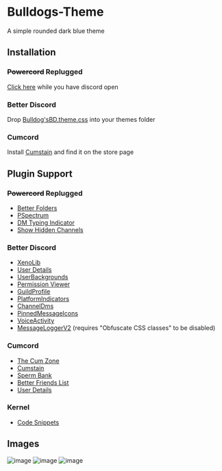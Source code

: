 # Bulldogs-Theme
A simple rounded dark blue theme

## Installation
### ~~Powercord~~ Replugged
[Click here](https://replugged.dev/install?url=Bulldog3321/Bulldogs-Theme) while you have discord open

### Better Discord
Drop [Bulldog'sBD.theme.css](https://bulldog3321.github.io/Bulldogs-Theme/Bulldog'sBD.theme.css) into your themes folder

### Cumcord
Install [Cumstain](https://cumcordplugins.github.io/Condom/yellowsink.github.io/cc-plugins/cumstain/) and find it on the store page

## Plugin Support
### ~~Powercord~~ Replugged
* [Better Folders](https://github.com/Juby210/better-folders)
* [PSpectrum](https://github.com/parzival-space/powercord-pspectrum)
* [DM Typing Indicator](https://github.com/zt64/dm-typing-indicator)
* [Show Hidden Channels](https://github.com/discord-modifications/show-hidden-channels)

### Better Discord
* [XenoLib](https://github.com/1Lighty/BetterDiscordPlugins/blob/master/Plugins/1XenoLib.plugin.js)
* [User Details](https://betterdiscord.app/plugin/UserDetails)
* [UserBackgrounds](https://github.com/Strencher/BetterDiscordStuff/tree/master/UserBackgrounds)
* [Permission Viewer](https://betterdiscord.app/plugin/PermissionsViewer)
* [GuildProfile](https://betterdiscord.app/plugin/GuildProfile)
* [PlatformIndicators](https://betterdiscord.app/plugin/PlatformIndicators)
* [ChannelDms](https://betterdiscord.app/plugin/ChannelDms)
* [PinnedMessageIcons](https://github.com/Neodymium7/BetterDiscordStuff/tree/main/PinnedMessageIcons)
* [VoiceActivity](https://betterdiscord.app/plugin/VoiceActivity)
* [MessageLoggerV2](https://1lighty.github.io/BetterDiscordStuff/?plugin=MessageLoggerV2) (requires "Obfuscate CSS classes" to be disabled)

### Cumcord
* [The Cum Zone](https://cumcordplugins.github.io/Condom/yellowsink.github.io/cc-plugins/cum-zone/)
* [Cumstain](https://cumcordplugins.github.io/Condom/yellowsink.github.io/cc-plugins/cumstain/)
* [Sperm Bank](https://cumcordplugins.github.io/Condom/swishs-client-mod-plugins.github.io/sperm-bank/build/)
* [Better Friends List](https://cumcordplugins.github.io/Condom/e-boi.github.io/cumcord-plugins/betterfriendslist/dist/)
* [User Details](https://cumcordplugins.github.io/Condom/e-boi.github.io/cumcord-plugins/userdetails/dist/)

### Kernel
* [Code Snippets](https://github.com/swishs-client-mod-plugins/code-snippets)

## Images
![image](https://cdn.discordapp.com/attachments/825154270881775677/1005975186551611442/home.png)
![image](https://cdn.discordapp.com/attachments/825154270881775677/1005975186954276864/chat.png)
![image](https://cdn.discordapp.com/attachments/825154270881775677/1005975187436609546/settings.png)